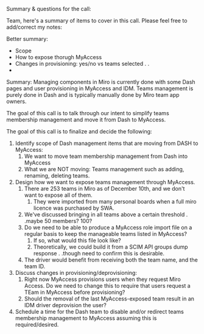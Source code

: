 Summary & questions for the call:


Team, here's a summary of items to cover in this call. Please feel free to add/correct my notes:

Better summary:

 - Scope
 - How to expose thorugh MyAccess
 - Changes in provisioning: yes/no vs teams selected . .
 - 



Summary:
Managing components in Miro is currently done with some Dash pages and user provisioning in MyAccess and  IDM. Teams management is purely done in Dash and is typically manually done by Miro team app owners.

The goal of this call is to talk through our intent to simplify teams membership management and move it from Dash to MyAccess.

The goal of this call is to finalize and decide the following:
1. Identify scope of Dash management items that are moving from DASH to MyAccess:
	1. We want to move team membership management from Dash into MyAccess
	2. What we are NOT moving: Teams management such as adding, renaming,  deleting teams.
3. Design how we want to expose teams management through MyAccess.
	1. There are 253 teams in Miro as of December 10th, and we don't want to expose all of them.
		1. They were imported from many personal boards when a full miro licence was purchased by SWA.
	2. We've discussed bringing in all teams above a certain threshold . .maybe 50 members? 100?
	3. Do we need to be able to produce a MyAccess role import file on a regular basis to keep the manageable teams listed in MyAccess? 
		1. If so, what would this file look like?
		2. Theoretically, we could build it from a SCIM API groups dump response . .though need to confirm this is desirable.
	4. The driver would benefit from receiving both the team name, and the team ID.
4. Discuss changes in provisioning/deprovisioning:
	1. Right now MyAccess provisions users when they request Miro Access. Do we need to change this to require that users request a TEam in MyAccess before provisioning? 
	2. Should the removal of the last MyAccess-exposed team result in an IDM driver deprovision the user?
5. Schedule a time for the Dash team to disable and/or redirect teams membership management to MyAccess assuming this is required/desired.